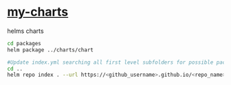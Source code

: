 # [my-charts](https://orpere.github.io/my-charts/)
helms charts


```bash
cd packages
helm package ../charts/chart

#Update index.yml searching all first level subfolders for possible packaged charts
cd ..
helm repo index . --url https://<github_username>.github.io/<repo_name>

```

